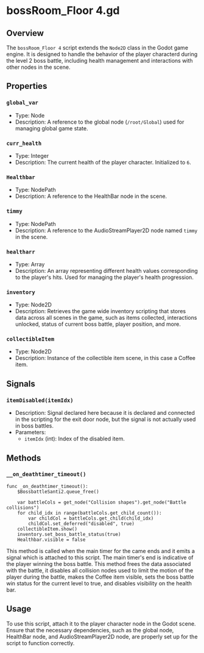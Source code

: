 # bossRoom_Floor 4.gd

## Overview
The `bossRoom_Floor 4` script extends the `Node2D` class in the Godot game engine. It is designed to handle the behavior of the player characterd during the level 2 boss battle, including health management and interactions with other nodes in the scene.

## Properties
### `global_var`

- Type: Node
- Description: A reference to the global node (`/root/Global`) used for managing global game state.

### `curr_health`

- Type: Integer
- Description: The current health of the player character. Initialized to `6`.

### `Healthbar`

- Type: NodePath
- Description: A reference to the HealthBar node in the scene.

### `timmy`

- Type: NodePath
- Description: A reference to the AudioStreamPlayer2D node named `timmy` in the scene.

### `healtharr`

- Type: Array
- Description: An array representing different health values corresponding to the player's hits. Used for managing the player's health progression.

### `inventory`

- Type: Node2D
- Description: Retrieves the game wide inventory scripting that stores data across all scenes in the game, such as items collected, interactions unlocked, status of current boss battle, player position, and more.

### `collectibleItem`

- Type: Node2D
- Description: Instance of the collectible item scene, in this case a Coffee item.

## Signals

### `itemDisabled(itemIdx)`

- Description: Signal declared here because it is declared and connected in the scripting for the exit door node, but the signal is not actually used in boss battles.
- Parameters:
  - `itemIdx` (int): Index of the disabled item.

## Methods

### `__on_deathtimer_timeout()`

```gdscript
func _on_deathtimer_timeout():
	$BossbattleSanti2.queue_free()
	
	var battleCols = get_node("Collision shapes").get_node("Battle collisions")
	for child_idx in range(battleCols.get_child_count()):
		var childCol = battleCols.get_child(child_idx)
		childCol.set_deferred("disabled", true)
	collectibleItem.show()
	inventory.set_boss_battle_status(true)
	Healthbar.visible = false
```
This method is called when the main timer for the came ends and it emits a signal which is attached to this script. The main timer's end is indicative of the player winning the boss battle. This method frees the data associated with the battle, it disables all collision nodes used to limit the motion of the player during the battle, makes the Coffee item visible, sets the boss battle win status for the current level to true, and disables visibility on the health bar.

## Usage
To use this script, attach it to the player character node in the Godot scene. Ensure that the necessary dependencies, such as the global node, HealthBar node, and AudioStreamPlayer2D node, are properly set up for the script to function correctly.